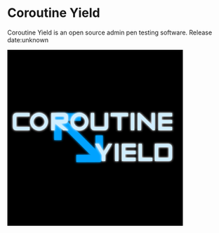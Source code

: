 # Coroutine Yield
Coroutine Yield is an open source admin pen testing software.
Release date:unknown

![Coroutine Yield](https://raw.githubusercontent.com/notnilyet/corouitneyield/main/cy.png)
